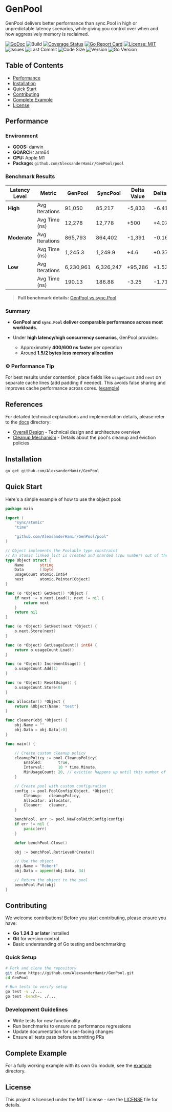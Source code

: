 # GenPool

GenPool delivers better performance than sync.Pool in high or unpredictable latency scenarios, while giving you control over when and how aggressively memory is reclaimed.

[![GoDoc](https://godoc.org/github.com/AlexsanderHamir/GenPool?status.svg)](https://godoc.org/github.com/AlexsanderHamir/GenPool)
![Build](https://github.com/AlexsanderHamir/GenPool/actions/workflows/test.yml/badge.svg)
[![Coverage Status](https://coveralls.io/repos/github/AlexsanderHamir/GenPool/badge.svg?branch=main)](https://coveralls.io/github/AlexsanderHamir/GenPool?branch=main)
[![Go Report Card](https://goreportcard.com/badge/github.com/AlexsanderHamir/GenPool)](https://goreportcard.com/report/github.com/AlexsanderHamir/GenPool)
[![License: MIT](https://img.shields.io/badge/License-MIT-yellow.svg)](https://opensource.org/licenses/MIT)
![Issues](https://img.shields.io/github/issues/AlexsanderHamir/GenPool)
![Last Commit](https://img.shields.io/github/last-commit/AlexsanderHamir/GenPool)
![Code Size](https://img.shields.io/github/languages/code-size/AlexsanderHamir/GenPool)
![Version](https://img.shields.io/github/v/tag/AlexsanderHamir/GenPool?sort=semver)
![Go Version](https://img.shields.io/badge/Go-1.24.3%2B-blue)

## Table of Contents

- [Performance](#performance)
- [Installation](#installation)
- [Quick Start](#quick-start)
- [Contributing](#contributing)
- [Complete Example](#complete-example)
- [License](#license)

## Performance

### Environment

- **GOOS:** darwin
- **GOARCH:** arm64
- **CPU:** Apple M1
- **Package:** `github.com/AlexsanderHamir/GenPool/pool`

### Benchmark Results

| Latency Level | Metric         | GenPool   | SyncPool  | Delta Value | Delta % |
| ------------- | -------------- | --------- | --------- | ----------- | ------- |
| **High**      | Avg Iterations | 91,050    | 85,217    | -5,833      | -6.41%  |
|               | Avg Time (ns)  | 12,278    | 12,778    | +500        | +4.07%  |
| **Moderate**  | Avg Iterations | 865,793   | 864,402   | -1,391      | -0.16%  |
|               | Avg Time (ns)  | 1,245.3   | 1,249.9   | +4.6        | +0.37%  |
| **Low**       | Avg Iterations | 6,230,961 | 6,326,247 | +95,286     | +1.53%  |
|               | Avg Time (ns)  | 190.13    | 186.88    | -3.25       | -1.71%  |

> **Full benchmark details:** [GenPool vs sync.Pool](./benchmark_results_transparency)

### Summary

- **GenPool and `sync.Pool` deliver comparable performance across most workloads.**
- Under **high latency/high concurrency scenarios**, GenPool provides:

  - Approximately **400/600 ns faster** per operation
  - Around **1.5/2 bytes less memory allocation**

### ⚙️ Performance Tip

For best results under contention, place fields like `usageCount` and `next` on separate cache lines (add padding if needed). This avoids false sharing and improves cache performance across cores. ([example](pool/pool_benchmark_test.go))

## References

For detailed technical explanations and implementation details, please refer to the [docs](./docs) directory:

- [Overall Design](./docs/overall_design.md) - Technical design and architecture overview
- [Cleanup Mechanism](./docs/cleanup.md) - Details about the pool's cleanup and eviction policies

## Installation

```bash
go get github.com/AlexsanderHamir/GenPool
```

## Quick Start

Here's a simple example of how to use the object pool:

```go
package main

import (
	"sync/atomic"
	"time"

	"github.com/AlexsanderHamir/GenPool/pool"
)

// Object implements the Poolable type constraint
// An atomic linked list is created and sharded (cpu number) out of the objects you want to pool.
type Object struct {
	Name       string
	Data       []byte
	usageCount atomic.Int64
	next       atomic.Pointer[Object]
}

func (o *Object) GetNext() *Object {
	if next := o.next.Load(); next != nil {
		return next
	}
	return nil
}

func (o *Object) SetNext(next *Object) {
	o.next.Store(next)
}

func (o *Object) GetUsageCount() int64 {
	return o.usageCount.Load()
}

func (o *Object) IncrementUsage() {
	o.usageCount.Add(1)
}

func (o *Object) ResetUsage() {
	o.usageCount.Store(0)
}

func allocator() *Object {
	return &Object{Name: "test"}
}

func cleaner(obj *Object) {
	obj.Name = ""
	obj.Data = obj.Data[:0]
}

func main() {

	// Create custom cleanup policy
	cleanupPolicy := pool.CleanupPolicy{
		Enabled:       true,
		Interval:      10 * time.Minute,
		MinUsageCount: 20, // eviction happens up until this number of usage per object
	}

	// Create pool with custom configuration
	config := pool.PoolConfig[Object, *Object]{
		Cleanup:   cleanupPolicy,
		Allocator: allocator,
		Cleaner:   cleaner,
	}

	benchPool, err := pool.NewPoolWithConfig(config)
	if err != nil {
		panic(err)
	}

	defer benchPool.Close()

	obj := benchPool.RetrieveOrCreate()

	// Use the object
	obj.Name = "Robert"
	obj.Data = append(obj.Data, 34)

	// Return the object to the pool
	benchPool.Put(obj)
}
```

## Contributing

We welcome contributions! Before you start contributing, please ensure you have:

- **Go 1.24.3 or later** installed
- **Git** for version control
- Basic understanding of Go testing and benchmarking

### Quick Setup

```bash
# Fork and clone the repository
git clone https://github.com/AlexsanderHamir/GenPool.git
cd GenPool

# Run tests to verify setup
go test -v ./...
go test -bench=. ./...
```

### Development Guidelines

- Write tests for new functionality
- Run benchmarks to ensure no performance regressions
- Update documentation for user-facing changes
- Ensure all tests pass before submitting PRs

## Complete Example

For a fully working example with its own Go module, see the [example](./example) directory.

## License

This project is licensed under the MIT License - see the [LICENSE](LICENSE) file for details.
